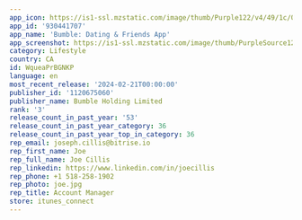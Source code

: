 ```yaml
---
app_icon: https://is1-ssl.mzstatic.com/image/thumb/Purple122/v4/49/1c/0c/491c0ccc-8e68-080f-a9df-498768f6fef9/AppIcon-0-0-1x_U007emarketing-0-7-0-85-220.png/1024x1024bb.png
app_id: '930441707'
app_name: 'Bumble: Dating & Friends App'
app_screenshot: https://is1-ssl.mzstatic.com/image/thumb/PurpleSource126/v4/2c/bc/fb/2cbcfbc3-3f04-43f7-1d36-3d19e48f61a7/16bbf0d6-0033-4246-b00f-c7b5a07b41a6_US_Updated_Bumble_Listing_iOS_6.5_01.jpg/1284x2778bb.png
category: Lifestyle
country: CA
id: WqueaPrBGNKP
language: en
most_recent_release: '2024-02-21T00:00:00'
publisher_id: '1120675060'
publisher_name: Bumble Holding Limited
rank: '3'
release_count_in_past_year: '53'
release_count_in_past_year_category: 36
release_count_in_past_year_top_in_category: 36
rep_email: joseph.cillis@bitrise.io
rep_first_name: Joe
rep_full_name: Joe Cillis
rep_linkedin: https://www.linkedin.com/in/joecillis
rep_phone: +1 518-258-1902
rep_photo: joe.jpg
rep_title: Account Manager
store: itunes_connect
---
```

